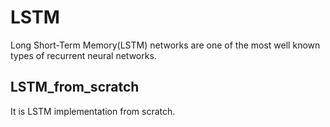 # LSTM
Long Short-Term Memory(LSTM) networks are one of the most well known types of recurrent neural networks. 

## LSTM_from_scratch
It is LSTM implementation from scratch.
